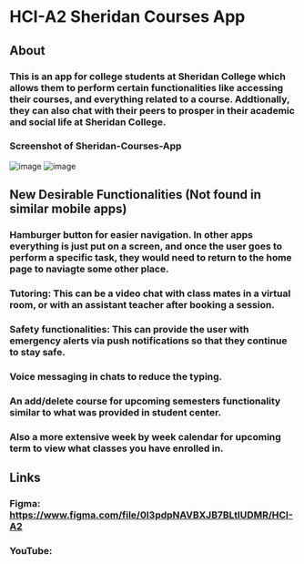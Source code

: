 # HCI-A2 Sheridan Courses App

## About

### This is an app for college students at Sheridan College which allows them to perform certain functionalities like accessing their courses, and everything related to a course. Addtionally, they can also chat with their peers to prosper in their academic and social life at Sheridan College.
### Screenshot of Sheridan-Courses-App
![image](https://user-images.githubusercontent.com/55329336/155921144-eb0d05d9-29dd-412b-9ee2-bde257f0be3e.png)
![image](https://user-images.githubusercontent.com/55329336/155923107-8a9574cc-8900-42f1-862b-6aadd61fd308.png)

## New Desirable Functionalities (Not found in similar mobile apps)

### Hamburger button for easier navigation. In other apps everything is just put on a screen, and once the user goes to perform a specific task, they would need to return to the home page to naviagte some other place.
### Tutoring: This can be a video chat with class mates in a virtual room, or with an assistant teacher after booking a session.
### Safety functionalities: This can provide the user with emergency alerts via push notifications so that they continue to stay safe.
### Voice messaging in chats to reduce the typing.
### An add/delete course for upcoming semesters functionality similar to what was provided in student center. 
### Also a more extensive week by week calendar for upcoming term to view what classes you have enrolled in.




## Links

### Figma: https://www.figma.com/file/0I3pdpNAVBXJB7BLtlUDMR/HCI-A2
### YouTube: 
